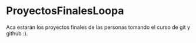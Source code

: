 # ProyectosFinalesLoopa
Aca estarán los proyectos finales de las personas tomando el curso de git y github :).
